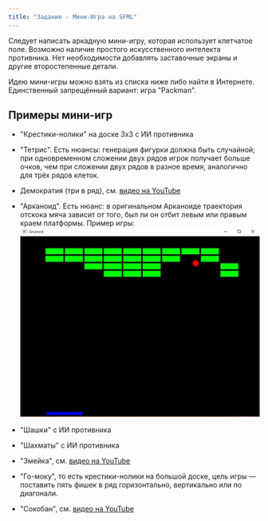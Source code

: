 ```yaml
---
title: "Задание - Мини-Игра на SFML"
---
```



Следует написать аркадную мини-игру, которая использует клетчатое поле. Возможно наличие простого искусственного интелекта противника. Нет необходимости добавлять заставочные экраны и другие второстепенные детали.

Идею мини-игры можно взять из списка ниже либо найти в Интернете. Единственный запрещённый вариант: игра "Packman".

## Примеры мини-игр

- "Крестики-нолики" на доске 3x3 с ИИ противника
- "Тетрис". Есть нюансы: генерация фигурки должна быть случайной; при одновременном сложении двух рядов игрок получает больше очков, чем при сложении двух рядов в разное время, аналогично для трёх рядов клеток.
- Демократия (три в ряд), см. [видео на YouTube](https://www.youtube.com/watch?v=FAQQwtlFISQ)
- "Арканоид". Есть нюанс: в оригинальном Арканоиде траектория отскока мяча зависит от того, был ли он отбит левым или правым краем платформы. Пример игры:
![Иллюстрация](img/minigame-arcanoid.jpg)

- "Шашки" с ИИ противника
- "Шахматы" с ИИ противника
- "Змейка", см. [видео на YouTube](https://www.youtube.com/watch?v=kTIPpbIbkos)
- "Го-моку", то есть крестики-нолики на большой доске, цель игры — поставить пять фишек в ряд горизонтально, вертикально или по диагонали.
- "Сокобан", см. [видео на YouTube](https://www.youtube.com/watch?v=M9CyHXt_Kfc)
